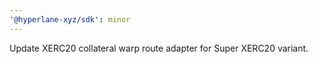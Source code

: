 ```yaml
---
'@hyperlane-xyz/sdk': minor
---
```


Update XERC20 collateral warp route adapter for Super XERC20 variant.
